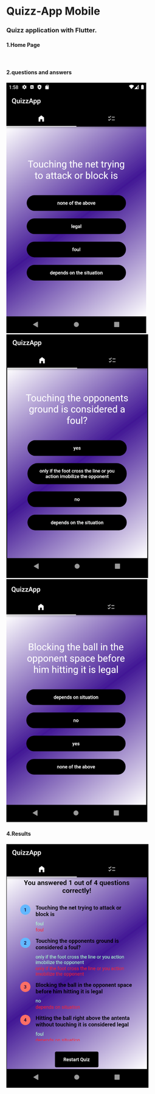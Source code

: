 # Quizz-App Mobile

### Quizz application with Flutter.

#### 1.Home Page
<img style="https://github.com/OmarGeno/Quizz-app-Mobile/blob/main/quizzapp1.png"/> 


#### 2.questions and answers
<img style="center" src="https://github.com/OmarGeno/Quizz-app-Mobile/blob/main/quizzapp2.png"/> 

<img style="center" src="https://github.com/OmarGeno/Quizz-app-Mobile/blob/main/quizzapp3.png"/> 

<img style="center" src="https://github.com/OmarGeno/Quizz-app-Mobile/blob/main/quizzapp5.png"/>


#### 4.Results
<img style="center" src="https://github.com/OmarGeno/Quizz-app-Mobile/blob/main/quizzapp6.png"/> 
